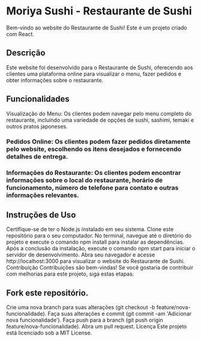 # Moriya Sushi - Restaurante de Sushi
Bem-vindo ao website do Restaurante de Sushi! Este é um projeto criado com React.

## Descrição
Este website foi desenvolvido para o Restaurante de Sushi, oferecendo aos clientes uma plataforma online para visualizar o menu, fazer pedidos e obter informações sobre o restaurante.

## Funcionalidades
Visualização do Menu: Os clientes podem navegar pelo menu completo do restaurante, incluindo uma variedade de opções de sushi, sashimi, temaki e outros pratos japoneses.

### Pedidos Online: Os clientes podem fazer pedidos diretamente pelo website, escolhendo os itens desejados e fornecendo detalhes de entrega.

### Informações do Restaurante: Os clientes podem encontrar informações sobre o local do restaurante, horário de funcionamento, número de telefone para contato e outras informações relevantes.

## Instruções de Uso
Certifique-se de ter o Node.js instalado em seu sistema.
Clone este repositório para o seu computador.
No terminal, navegue até o diretório do projeto e execute o comando npm install para instalar as dependências.
Após a conclusão da instalação, execute o comando npm start para iniciar o servidor de desenvolvimento.
Abra seu navegador e acesse http://localhost:3000 para visualizar o website do Restaurante de Sushi.
Contribuição
Contribuições são bem-vindas! Se você gostaria de contribuir com melhorias para este projeto, siga estas etapas:

## Fork este repositório.
Crie uma nova branch para suas alterações (git checkout -b feature/nova-funcionalidade).
Faça suas alterações e commit (git commit -am 'Adicionar nova funcionalidade').
Faça push para a branch (git push origin feature/nova-funcionalidade).
Abra um pull request.
Licença
Este projeto está licenciado sob a MIT License.

